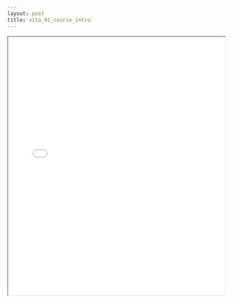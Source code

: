 ```yaml
---
layout: post
title: vita_01_course_intro
---
```


<div class="pdf-container">
<iframe src="/assets/pdfs/vita_01_course_intro.pdf" height="600" width="100%" allowFullScreen="true"></iframe>
</div>

